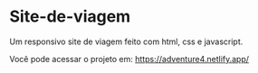 # Site-de-viagem
Um responsivo site de viagem feito com html, css e javascript.

Você pode acessar o projeto em: https://adventure4.netlify.app/
